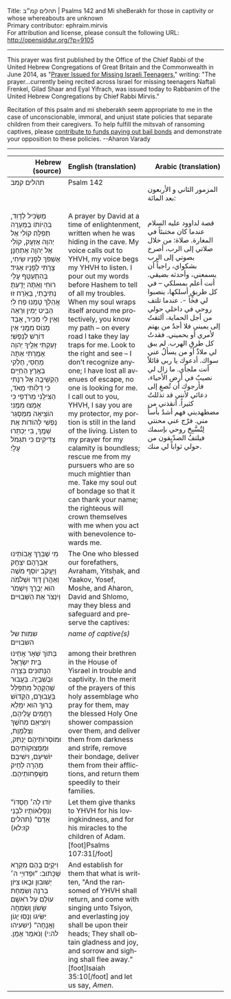 <html>
<head></head>
<body>
Title: תהלים קמ״ב | Psalms 142 and Mi sheBerakh for those in captivity or whose whereabouts are unknown<br />
Primary contributor: ephraim.mirvis<br />
For attribution and license, please consult the following URL: <a href="http://opensiddur.org/?p=9105">http://opensiddur.org/?p=9105</a>
<p />
<hr />

This prayer was first published by the Office of the Chief Rabbi of the United Hebrew Congregations of Great Britain and the Commonwealth in June 2014, as "<a href="https://chiefrabbi.org/prayer-missing-teenagers/">Prayer Issued for Missing Israeli Teenagers</a>," writing: "The prayer...currently being recited across Israel for missing teenagers Naftali Frenkel, Gilad Shaar and Eyal Yifrach, was issued today to Rabbanim of the United Hebrew Congregations by Chief Rabbi Mirvis."

Recitation of this psalm and mi sheberakh seem appropriate to me in the case of unconscionable, immoral, and unjust state policies that separate children from their caregivers. To help fulfill the mitsvah of ransoming captives, please <a href="https://www.marketwatch.com/story/this-is-what-it-costs-to-free-one-immigrant-from-detention-2018-06-20">contribute to funds paying out bail bonds</a> and demonstrate your opposition to these policies. --Aharon Varady

<hr />

<table style="margin-left: auto;margin-right: auto;" class="draggable">
<thead><tr><th id="x" style="text-align: right;">Hebrew (source)</th><th style="text-align: left;">English (translation)</th><th style="text-align: right;">Arabic (translation)</th></tr></thead>
<tbody>
<tr><td style="vertical-align:top;" width="26%">
<div class="liturgy" lang="he">
תהלים קמב
</span></div></td>
  
<td style="vertical-align:top;" width="36%%">
<div class="english" lang="en">
Psalm 142
</div></td>

<td style="vertical-align:top;" width="36%%">
<div class="arabic" lang="ar">

المزمور الثاني و الأربعون بعد المائة:
</span></div></td>
</tr>


<tr><td style="vertical-align:top;" width="26%"><div class="liturgy" lang="he">
מַשְׂכִּיל לְדָוִד, 
בִּהְיוֹתוֹ בַמְּעָרָה תְפִלָּה׃ 
קוֹלִי אֶל יְהוָה אֶזְעָק, 
קוֹלִי אֶל יְהוָה אֶתְחַנָּן׃ 
אֶשְׁפֹּךְ לְפָנָיו שִׂיחִי, 
צָרָתִי לְפָנָיו אַגִּיד׃ 
בְּהִתְעַטֵּף עָלַי רוּחִי וְאַתָּה יָדַֽעְתָּ נְתִיבָתִי, 
בְּאֹֽרַח זוּ אֲהַלֵּךְ טָמְנוּ פַח לִי׃ 
הַבֵּיט יָמִין וּרְאֵה וְאֵין לִי מַכִּיר, 
אָבַד מָנוֹס מִמֶּֽנִּי אֵין דּוֹרֵשׁ לְנַפְשִׁי׃ 
זָעַקְתִּי אֵלֶֽיךָ יְהוָה אָמַֽרְתִּי אַתָּה מַחְסִי, 
חֶלְקִי בְּאֶֽרֶץ הַחַיִּֽים׃ 
הַקְשִֽׁיבָה אֶל רִנָּתִי כִּי דַלּֽוֹתִי מְאֹד, 
הַצִּילֵֽנִי מֵרֹדְפַי כִּי אָמְצוּ מִמֶּֽנִּי׃ 
הוֹצִֽיאָה מִמַּסְגֵּר נַפְשִׁי לְהוֹדוֹת אֶת שְׁמֶֽךָ, 
בִּי יַכְתִּֽרוּ צַדִּיקִים 
כִּי תִגְמֹל עָלָי׃
</span></div></td>
 
<td style="vertical-align:top;" width="36%%">
<div class="english" lang="en">
A prayer by David at a time of enlightenment, 
written when he was hiding in the cave.
My voice calls out to YHVH, 
my voice begs my YHVH to listen. 
I pour out my words before Hashem 
to tell of all my troubles. 
When my soul wraps itself around me protectively, 
you know my path – on every road I take they lay traps for me. 
Look to the right and see – I don’t recognize anyone; 
I have lost all avenues of escape, no one is looking for me. 
I call out to you, YHVH, I say you are my protector, 
my portion is still in the land of the living. 
Listen to my prayer for my calamity is boundless; 
rescue me from my pursuers who are so much mightier than me. 
Take my soul out of bondage so that it can thank your name; 
the righteous will crown themselves with me 
when you act with benevolence towards me.
</div></td>

<td style="vertical-align:top;" width="36%%">
<div class="arabic" lang="ar">

قصة لداوود عليه السلام عندما كان مختبئاً في المغارة. صلاة:
من خلال صلاتي إلى الرب، 
أصرخ بصوتي إلى الرب بشكواي، 
راجياً أن يسمعني، وأحدثه بضيقي. 
أنت أعلم بمسلكي – في كل طريقٍ أسلكها، 
ينصبوا لي فخاً -. 
عندما تلتف روحي في داخلي حولي من أجل الحماية، 
ألتفتُ إلى يميني فلا أجدُ من يهتم لأمري أو يحميني. 
فقدتُ كل طرقِ الهرب. 
لم يبق لي ملاذٌ أو من يسألُ عني سواك. 
أدعوك يا ربي قائلاً أنت ملجأي. 
ما زال لي نصيبٌ في أرض الأحياء، 
فأرجوك أن تُصغِ إلى دعائي لأنني قد تذللتُ كثيراً. 
أنقذني من مضطهديني فهم أشدُ بأساً مني. 
فرّج عني محنتي لِتُسَّبِحَ روحي بإسمك فيلتفُ الصدّيقون من حولي ثواباً لي منك.
</span></div></td>
</tr>


<tr><td style="vertical-align:top;" width="26%"><div class="liturgy" lang="he">
מִי שֶׁבֵּרַךְ אֲבוֹתֵינוּ 
אַבְרָהָם יִצְחָק וְיַעֲקֹב 
יוֹסֵף מֹשֶׁה וְאַהֲרֹן 
דָּוִד וּשְׁלֹמֹה 
הוּא יְבָרֵךְ וְיִשְׁמֹר וְיִנְצֹר אֶת הַשְּׁבוּיִים׃
</span></div></td>
 
<td style="vertical-align:top;" width="36%%">
<div class="english" lang="en">
The One who blessed our forefathers, 
Avraham, Yitsḥak, and Yaakov, 
Yosef, Moshe, and Aharon, 
David and Shlomo, 
may they bless and safeguard and preserve the captives: 
</div></td>

<td style="vertical-align:top;" width="36%%">
<div class="arabic" lang="ar">

</span></div></td>
</tr>


<tr><td style="vertical-align:top;" width="26%"><div class="liturgy" lang="he">
שמות של השבויים
</span></div></td>
 
<td style="vertical-align:top;" width="36%%">
<div class="english" lang="en">
<em>name of captive(s)</em>
</div></td>

<td style="vertical-align:top;" width="36%%">
<div class="arabic" lang="ar">

</span></div></td>
</tr>


<tr><td style="vertical-align:top;" width="26%"><div class="liturgy" lang="he">
בְּתוֺךְ שְׁאָר אֲחֵינוּ בֵּית יִשְׂרָאֵל הַנְּתוּנִים בְּצָרָה וּבְשִׁבְיָה. 
בַּעֲבוּר שֶׁהַקָּהָל מִתְפַּלֵּל בַּעֲבוּרָם, 
הַקָּדוֹשׁ בָּרוּךְ הוּא יִמָּלֵא רַחֲמִים עֲלֵיהֶם, 
וְיוֹצִיאֵם מֵחֹשֶׁךְ וְצַלְמָוֶת, 
וּמוֹסְרוֹתֵיהֶם יְנַתֵּק, 
וּמִמְּצוּקוֹתֵיהֶם יוֹשִׁיעֵם, 
וִישִׁיבֵם מְהֵרָה לְחֵיק מִשְׁפְּחוֹתֵיהֶם.‏
</span></div></td>
 
<td style="vertical-align:top;" width="36%%">
<div class="english" lang="en">
among their brethren in the House of Yisrael in trouble and captivity. 
In the merit of the prayers of this holy assemblage who pray for them, 
may the blessed Holy One shower compassion over them, 
and deliver them from darkness and strife, 
remove their bondage, 
deliver them from their afflictions, 
and return them speedily to their families.
</div></td>

<td style="vertical-align:top;" width="36%%">
<div class="arabic" lang="ar">

</span></div></td>
</tr>


<tr><td style="vertical-align:top;" width="26%"><div class="liturgy" lang="he">
”יוֹדוּ לַה׳ חַסְדּוֹ 
</span>וְנִפְלְאוֹתָיו לִבְנֵי אָדָם“ <span class="citation">(תהלים קז:לא)‏</span>
</span></div></td>
 
<td style="vertical-align:top;" width="36%%">
<div class="english" lang="en">
Let them give thanks to YHVH for his lovingkindness, 
and for his miracles to the children of Adam.[foot]Psalms 107:31[/foot]
</div></td>

<td style="vertical-align:top;" width="36%%">
<div class="arabic" lang="ar">

</span></div></td>
</tr>



<tr><td style="vertical-align:top;" width="26%"><div class="liturgy" lang="he">
וִיקֻיַּם בָּהֶם מִקְרָא שֶׁכָּתוּב: 
”וּפְדוּיֵי ה׳ יְשׁוּבוּן 
וּבָאוּ צִיּוֹן בְּרִנָּה 
וְשִׂמְחַת עוֹלָם עַל רֹאשָׁם שָׂשׂוֹן 
וְשִׂמְחָה יַשִּׂיגוּ 
וְנָסוּ יָגוֹן וַאֲנָחָה“ <span class="citation">(ישעיהו לה:י)‏</span>
וְנֹאמַר אָמֵן.‏
</span></div></td>
 
<td style="vertical-align:top;" width="36%%">
<div class="english" lang="en">
And establish for them that what is written, 
"And the ransomed of YHVH shall return, 
and come with singing unto Tsiyon, 
and everlasting joy shall be upon their heads; 
They shall obtain gladness and joy, 
and sorrow and sighing shall flee away."[foot]Isaiah 35:10[/foot]
and let us say, <em>Amen</em>.
</td>
 
 <td style="vertical-align:top;" width="36%%">
<div class="arabic" lang="ar">

</span></div></td>
 </tr>
</tbody></table>
</body>
</html>